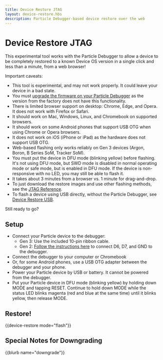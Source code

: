 ```yaml
---
title: Device Restore JTAG
layout: device-restore.hbs
description: Particle Debugger-based device restore over the web
---
```


# Device Restore JTAG

This experimental tool works with the Particle Debugger to allow a device to be completely restored to a known Device OS version in a single click and less than a minute, from a web browser!

Important caveats:

- This tool is experimental, and may not work properly. It could leave your device in a bad state.
- You must [upgrade the firmware on your Particle Debugger](/datasheets/accessories/debugger/#upgrading-the-debugger) as the version from the factory does not have this functionality.
- There is limited browser support on desktop: Chrome, Edge, and Opera. It does not work with Firefox or Safari. 
- It should work on Mac, Windows, Linux, and Chromebook on supported browsers.
- It should work on some Android phones that support USB OTG when using Chrome or Opera browsers.
- It does not work on iOS (iPhone or iPad) as the hardware does not support USB OTG.
- Web-based flashing only works reliably on Gen 3 devices (Argon, Boron, B Series SoM, Tracker SoM).
- You must put the device in DFU mode (blinking yellow) before flashing. It's not using DFU mode, but SWD mode is disabled in normal operating mode or safe mode, but is enabled in DFU mode. If the device is non-responsive with no LED, you may still be able to flash it.
- It takes about 3 minutes from a browser vs. 1 minute for drag-and-drop.
- To just download the restore images and use other flashing methods, see the [JTAG Reference](/reference/developer-tools/jtag/).
- To flash a device using USB directly, without the Particle Debugger, see [Device Restore USB](/device-restore-usb/).

Still ready to go?

## Setup

- Connect your Particle device to the debugger:
  - Gen 3: Use the included 10-pin ribbon cable.
  - Gen 2: [Follow the instructions here](/datasheets/accessories/debugger/#debugging-gen-2-platforms) to connect D6, D7, and GND to the debugger.
- Connect the debugger to your computer or Chromebook
- Or, for some Android phones, use a USB OTG adapter between the debugger and your phone.
- Power your Particle device by USB or battery. It cannot be powered from the debugger.
- Put your Particle device in DFU mode (blinking yellow) by holding down MODE and tapping RESET. Continue to hold down MODE while the status LED blinks magenta (red and blue at the same time) until it blinks yellow, then release MODE.

## Restore!

{{device-restore mode="flash"}}

## Special Notes for Downgrading

{{blurb name="downgrade"}}


